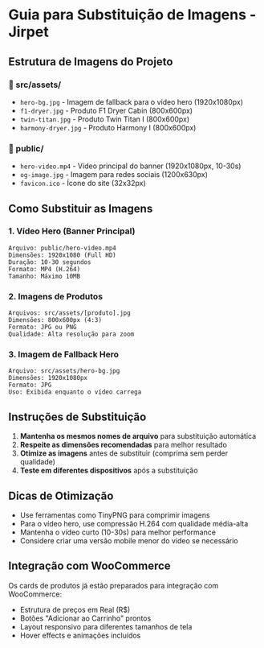 # Guia para Substituição de Imagens - Jirpet

## Estrutura de Imagens do Projeto

### 📁 src/assets/
- `hero-bg.jpg` - Imagem de fallback para o vídeo hero (1920x1080px)
- `f1-dryer.jpg` - Produto F1 Dryer Cabin (800x600px)
- `twin-titan.jpg` - Produto Twin Titan I (800x600px) 
- `harmony-dryer.jpg` - Produto Harmony I (800x600px)

### 📁 public/
- `hero-video.mp4` - Vídeo principal do banner (1920x1080px, 10-30s)
- `og-image.jpg` - Imagem para redes sociais (1200x630px)
- `favicon.ico` - Ícone do site (32x32px)

## Como Substituir as Imagens

### 1. Vídeo Hero (Banner Principal)
```
Arquivo: public/hero-video.mp4
Dimensões: 1920x1080 (Full HD)
Duração: 10-30 segundos
Formato: MP4 (H.264)
Tamanho: Máximo 10MB
```

### 2. Imagens de Produtos
```
Arquivos: src/assets/[produto].jpg
Dimensões: 800x600px (4:3)
Formato: JPG ou PNG
Qualidade: Alta resolução para zoom
```

### 3. Imagem de Fallback Hero
```
Arquivo: src/assets/hero-bg.jpg
Dimensões: 1920x1080px
Formato: JPG
Uso: Exibida enquanto o vídeo carrega
```

## Instruções de Substituição

1. **Mantenha os mesmos nomes de arquivo** para substituição automática
2. **Respeite as dimensões recomendadas** para melhor resultado
3. **Otimize as imagens** antes de substituir (comprima sem perder qualidade)
4. **Teste em diferentes dispositivos** após a substituição

## Dicas de Otimização

- Use ferramentas como TinyPNG para comprimir imagens
- Para o vídeo hero, use compressão H.264 com qualidade média-alta
- Mantenha o vídeo curto (10-30s) para melhor performance
- Considere criar uma versão mobile menor do vídeo se necessário

## Integração com WooCommerce

Os cards de produtos já estão preparados para integração com WooCommerce:
- Estrutura de preços em Real (R$)
- Botões "Adicionar ao Carrinho" prontos
- Layout responsivo para diferentes tamanhos de tela
- Hover effects e animações incluídos